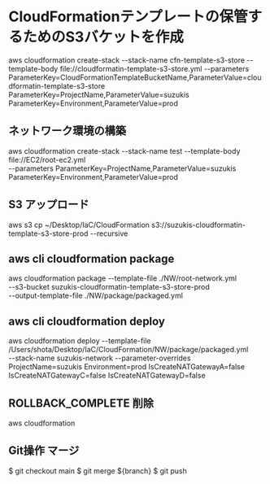 # CloudFormationテンプレートの保管するためのS3バケットを作成
aws cloudformation create-stack --stack-name cfn-template-s3-store --template-body file://cloudformatin-template-s3-store.yml --parameters ParameterKey=CloudFormationTemplateBucketName,ParameterValue=cloudformatin-template-s3-store ParameterKey=ProjectName,ParameterValue=suzukis ParameterKey=Environment,ParameterValue=prod

## ネットワーク環境の構築
aws cloudformation create-stack --stack-name test --template-body file://EC2/root-ec2.yml \
  --parameters ParameterKey=ProjectName,ParameterValue=suzukis ParameterKey=Environment,ParameterValue=prod

## S3 アップロード
aws s3 cp ~/Desktop/IaC/CloudFormation s3://suzukis-cloudformatin-template-s3-store-prod --recursive

## aws cli cloudformation package
aws cloudformation package --template-file ./NW/root-network.yml \
	--s3-bucket suzukis-cloudformatin-template-s3-store-prod \
	--output-template-file ./NW/package/packaged.yml

## aws cli cloudformation deploy
aws cloudformation deploy --template-file /Users/shota/Desktop/IaC/CloudFormation/NW/package/packaged.yml \
  --stack-name suzukis-network --parameter-overrides ProjectName=suzukis Environment=prod IsCreateNATGatewayA=false \
	IsCreateNATGatewayC=false IsCreateNATGatewayD=false

## ROLLBACK_COMPLETE 削除
aws cloudformation 

## Git操作 マージ
$ git checkout main
$ git merge ${branch}
$ git push
